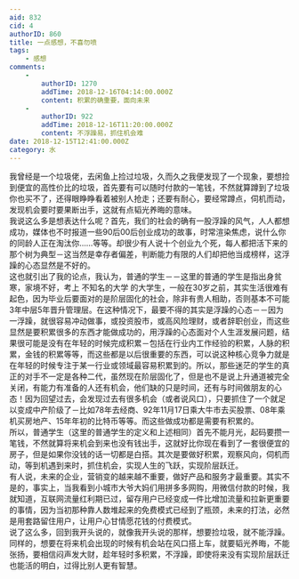 ```yaml
---
aid: 832
cid: 4
authorID: 860
title: 一点感想，不喜勿喷
tags:
    - 感想
comments:
    -
        authorID: 1270
        addTime: 2018-12-16T04:14:00.000Z
        content: 积累的确重要，面向未来
    -
        authorID: 922
        addTime: 2018-12-16T11:20:00.000Z
        content: 不浮躁易，抓住机会难
date: 2018-12-15T12:41:00.000Z
category: 水
---
```


我曾经是一个垃圾佬，去闲鱼上捡过垃圾，久而久之我便发现了一个现象，要想捡到便宜的高性价比的垃圾，首先要有可以随时付款的一笔钱，不然就算蹲到了垃圾你也买不了，还得眼睁睁看着被别人抢走；还要有耐心，要经常蹲点，伺机而动，发现机会要时要果断出手，这就有点韬光养晦的意味。  
我说这么多是想表达什么呢？首先，我们的社会的确有一股浮躁的风气，人人都想成功，媒体也不时报道一些90后00后创业成功的故事，时常渲染焦虑，说什么你的同龄人正在淘汰你……等等。却很少有人说十个创业九个死，每人都把活下来的那个树为典型－这当然是幸存者偏差，判断能力有限的人们却把他当成榜样，这浮躁的心态显然是不好的。  
这也就引出了我的论点，我认为，普通的学生－－这里的普通的学生是指出身贫寒，家境不好，考上 不知名的大学 的大学生，一般在30岁之前，其实生活很难有起色，因为毕业后要面对的是阶层固化的社会，除非有贵人相助，否则基本不可能3年中层5年晋升管理层。在这种情况下，最要不得的其实是浮躁的心态－－因为一浮躁，就很容易冲动做事，或投资股市，或高风险理财，或者辞职创业，而这些显然是要积累很多的东西才能做成功的，用浮躁的心态面对个人生涯发展问题，结果很可能是没有在年轻的时候完成积累－包括在行业内工作经验的积累，人脉的积累，金钱的积累等等，而这些都是以后很重要的东西，可以说这种核心竞争力就是在年轻的时候专注于某一行业或领域最容易积累到的。所以，那些迷茫的学生的真正的对手不一定是各种二代，虽然现在阶层固化了，但是也不是说上升通道被完全关闭，有能力有准备的人还有机会，他们缺的只是时间，还有与时间做朋友的心态！因为回望过去，会发现过去有很多机会（或者说风口），只要抓住了一个就足以变成中产阶级了－比如78年去经商、92年11月17日乘大牛市去买股票、08年乘机买房地产、15年年初的比特币等等。而这些做成功都是需要有积累的。  
所以，普通学生（这里的普通学生的定义和上述相同）首先不能月光，起码要攒一笔钱，不然就算将来机会到来也没有钱出手，这就好比你现在看到了一套很便宜的房子，但是如果你没钱的话一切都是白搭。其次是要做好积累，观察风向，伺机而动，等到机遇到来时，抓住机会，实现人生的飞跃，实现阶层跃迁。  
有人说，未来的企业，营销变的越来越不重要，做好产品和服务才最重要。其实不是的，事实上，当我看到小城市大爷大妈们用拼多多网购，用微信付款的时候，我就知道，互联网流量红利期已过，留存用户已经变成一件比增加流量和拉新更重要的事情，因为当初那种靠人数堆起来的免费模式已经到了瓶颈，未来的打法，必然是用套路留住用户，让用户心甘情愿花钱的付费模式。  
说了这么多，回到我开头说的，就像我开头说的那样，想要捡垃圾，就不能浮躁。同样的，想要在将来机会出现的时候有机会站在风口搭上车，就要韬光养晦，不能张扬，要相信闷声发大财，趁年轻时多积累，不浮躁，即使将来没有实现阶层跃迁也能活的明白，过得比别人更有智慧。
